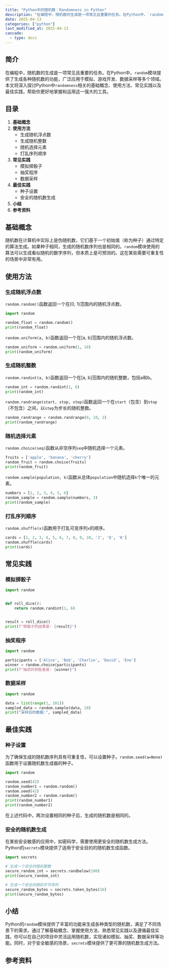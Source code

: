 ```yaml
---
title: "Python中的随机数：Randomness in Python"
description: "在编程中，随机数的生成是一项常见且重要的任务。在Python中，`random`模块提供了生成各种随机数的功能，广泛应用于模拟、游戏开发、数据采样等多个领域。本文将深入探讨Python中`randomness`相关的基础概念、使用方法、常见实践以及最佳实践，帮助你更好地掌握和运用这一强大的工具。"
date: 2025-04-13
categories: ["python"]
last_modified_at: 2025-04-13
cascade:
  - type: docs
---
```



## 简介
在编程中，随机数的生成是一项常见且重要的任务。在Python中，`random`模块提供了生成各种随机数的功能，广泛应用于模拟、游戏开发、数据采样等多个领域。本文将深入探讨Python中`randomness`相关的基础概念、使用方法、常见实践以及最佳实践，帮助你更好地掌握和运用这一强大的工具。

<!-- more -->
## 目录
1. **基础概念**
2. **使用方法**
    - 生成随机浮点数
    - 生成随机整数
    - 随机选择元素
    - 打乱序列顺序
3. **常见实践**
    - 模拟掷骰子
    - 抽奖程序
    - 数据采样
4. **最佳实践**
    - 种子设置
    - 安全的随机数生成
5. **小结**
6. **参考资料**

## 基础概念
随机数在计算机中实际上是伪随机数，它们基于一个初始值（称为种子）通过特定的算法生成。如果种子相同，生成的随机数序列也是相同的。`random`模块使用的算法可以生成看似随机的数字序列，但本质上是可预测的。这在某些需要可重复性的场景中非常有用。

## 使用方法
### 生成随机浮点数
`random.random()`函数返回一个在[0, 1)范围内的随机浮点数。
```python
import random

random_float = random.random()
print(random_float)  
```
`random.uniform(a, b)`函数返回一个在[a, b]范围内的随机浮点数。
```python
random_uniform = random.uniform(1, 10)
print(random_uniform)  
```

### 生成随机整数
`random.randint(a, b)`函数返回一个在[a, b]范围内的随机整数，包括a和b。
```python
random_int = random.randint(1, 6)
print(random_int)  
```
`random.randrange(start, stop, step)`函数返回一个在`start`（包含）到`stop`（不包含）之间，以`step`为步长的随机整数。
```python
random_randrange = random.randrange(0, 10, 2)
print(random_randrange)  
```

### 随机选择元素
`random.choice(seq)`函数从非空序列`seq`中随机选择一个元素。
```python
fruits = ['apple', 'banana', 'cherry']
random_fruit = random.choice(fruits)
print(random_fruit)  
```
`random.sample(population, k)`函数从总体`population`中随机选择`k`个唯一的元素。
```python
numbers = [1, 2, 3, 4, 5, 6]
random_sample = random.sample(numbers, 3)
print(random_sample)  
```

### 打乱序列顺序
`random.shuffle(x)`函数用于打乱可变序列`x`的顺序。
```python
cards = [1, 2, 3, 4, 5, 6, 7, 8, 9, 10, 'J', 'Q', 'K']
random.shuffle(cards)
print(cards)  
```

## 常见实践
### 模拟掷骰子
```python
import random


def roll_dice():
    return random.randint(1, 6)


result = roll_dice()
print(f"掷骰子的结果是: {result}")
```

### 抽奖程序
```python
import random

participants = ['Alice', 'Bob', 'Charlie', 'David', 'Eve']
winner = random.choice(participants)
print(f"抽奖的获胜者是: {winner}")
```

### 数据采样
```python
import random

data = list(range(1, 101))
sampled_data = random.sample(data, 10)
print("采样后的数据:", sampled_data)
```

## 最佳实践
### 种子设置
为了确保生成的随机数序列具有可重复性，可以设置种子。`random.seed(a=None)`函数用于设置随机数生成器的种子。
```python
import random

random.seed(42)
random_number1 = random.random()
random.seed(42)
random_number2 = random.random()
print(random_number1)  
print(random_number2)  
```
在上述代码中，两次设置相同的种子后，生成的随机数是相同的。

### 安全的随机数生成
在某些安全敏感的应用中，如密码学，需要使用更安全的随机数生成方法。Python的`secrets`模块提供了适用于安全目的的随机数生成函数。
```python
import secrets

# 生成一个安全的随机整数
secure_random_int = secrets.randbelow(100)
print(secure_random_int)

# 生成一个安全的随机字节序列
secure_random_bytes = secrets.token_bytes(16)
print(secure_random_bytes)
```

## 小结
Python的`random`模块提供了丰富的功能来生成各种类型的随机数，满足了不同场景下的需求。通过了解基础概念、掌握使用方法、熟悉常见实践以及遵循最佳实践，你可以在自己的项目中灵活运用随机数，实现诸如模拟、抽奖、数据采样等功能。同时，对于安全敏感的场景，`secrets`模块提供了更可靠的随机数生成方法。

## 参考资料